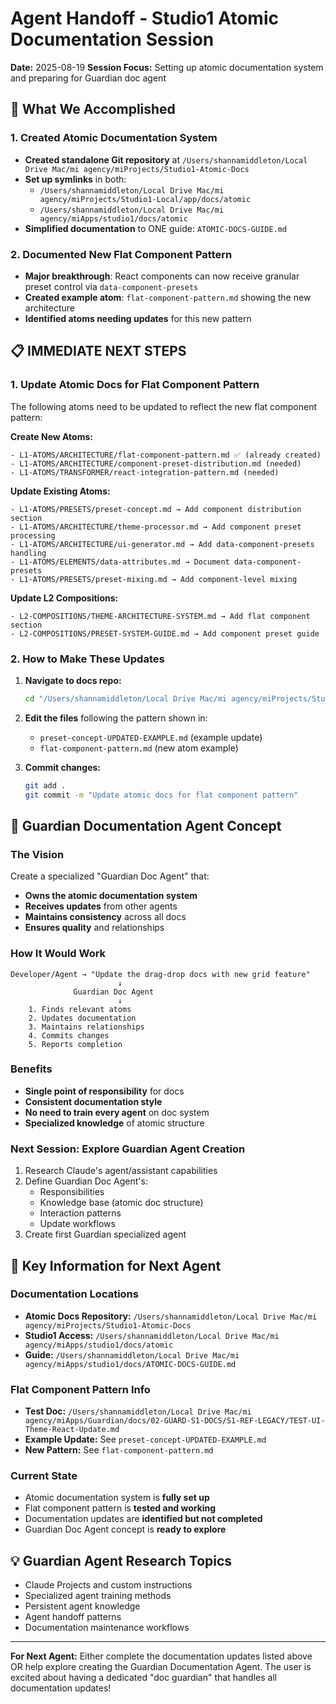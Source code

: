 # Agent Handoff - Studio1 Atomic Documentation Session

**Date:** 2025-08-19
**Session Focus:** Setting up atomic documentation system and preparing for Guardian doc agent

## 🎯 What We Accomplished

### 1. Created Atomic Documentation System
- **Created standalone Git repository** at `/Users/shannamiddleton/Local Drive Mac/mi agency/miProjects/Studio1-Atomic-Docs`
- **Set up symlinks** in both:
  - `/Users/shannamiddleton/Local Drive Mac/mi agency/miProjects/Studio1-Local/app/docs/atomic`
  - `/Users/shannamiddleton/Local Drive Mac/mi agency/miApps/studio1/docs/atomic`
- **Simplified documentation** to ONE guide: `ATOMIC-DOCS-GUIDE.md`

### 2. Documented New Flat Component Pattern
- **Major breakthrough**: React components can now receive granular preset control via `data-component-presets`
- **Created example atom**: `flat-component-pattern.md` showing the new architecture
- **Identified atoms needing updates** for this new pattern

## 📋 IMMEDIATE NEXT STEPS

### 1. Update Atomic Docs for Flat Component Pattern

The following atoms need to be updated to reflect the new flat component pattern:

**Create New Atoms:**
```
- L1-ATOMS/ARCHITECTURE/flat-component-pattern.md ✅ (already created)
- L1-ATOMS/ARCHITECTURE/component-preset-distribution.md (needed)
- L1-ATOMS/TRANSFORMER/react-integration-pattern.md (needed)
```

**Update Existing Atoms:**
```
- L1-ATOMS/PRESETS/preset-concept.md → Add component distribution section
- L1-ATOMS/ARCHITECTURE/theme-processor.md → Add component preset processing
- L1-ATOMS/ARCHITECTURE/ui-generator.md → Add data-component-presets handling
- L1-ATOMS/ELEMENTS/data-attributes.md → Document data-component-presets
- L1-ATOMS/PRESETS/preset-mixing.md → Add component-level mixing
```

**Update L2 Compositions:**
```
- L2-COMPOSITIONS/THEME-ARCHITECTURE-SYSTEM.md → Add flat component section
- L2-COMPOSITIONS/PRESET-SYSTEM-GUIDE.md → Add component preset guide
```

### 2. How to Make These Updates

1. **Navigate to docs repo:**
   ```bash
   cd "/Users/shannamiddleton/Local Drive Mac/mi agency/miProjects/Studio1-Atomic-Docs"
   ```

2. **Edit the files** following the pattern shown in:
   - `preset-concept-UPDATED-EXAMPLE.md` (example update)
   - `flat-component-pattern.md` (new atom example)

3. **Commit changes:**
   ```bash
   git add .
   git commit -m "Update atomic docs for flat component pattern"
   ```

## 🤖 Guardian Documentation Agent Concept

### The Vision
Create a specialized "Guardian Doc Agent" that:
- **Owns the atomic documentation system**
- **Receives updates** from other agents
- **Maintains consistency** across all docs
- **Ensures quality** and relationships

### How It Would Work
```
Developer/Agent → "Update the drag-drop docs with new grid feature"
                        ↓
              Guardian Doc Agent
                        ↓
    1. Finds relevant atoms
    2. Updates documentation
    3. Maintains relationships
    4. Commits changes
    5. Reports completion
```

### Benefits
- **Single point of responsibility** for docs
- **Consistent documentation style**
- **No need to train every agent** on doc system
- **Specialized knowledge** of atomic structure

### Next Session: Explore Guardian Agent Creation
1. Research Claude's agent/assistant capabilities
2. Define Guardian Doc Agent's:
   - Responsibilities
   - Knowledge base (atomic doc structure)
   - Interaction patterns
   - Update workflows
3. Create first Guardian specialized agent

## 📍 Key Information for Next Agent

### Documentation Locations
- **Atomic Docs Repository:** `/Users/shannamiddleton/Local Drive Mac/mi agency/miProjects/Studio1-Atomic-Docs`
- **Studio1 Access:** `/Users/shannamiddleton/Local Drive Mac/mi agency/miApps/studio1/docs/atomic`
- **Guide:** `/Users/shannamiddleton/Local Drive Mac/mi agency/miApps/studio1/docs/ATOMIC-DOCS-GUIDE.md`

### Flat Component Pattern Info
- **Test Doc:** `/Users/shannamiddleton/Local Drive Mac/mi agency/miApps/Guardian/docs/02-GUARD-S1-DOCS/S1-REF-LEGACY/TEST-UI-Theme-React-Update.md`
- **Example Update:** See `preset-concept-UPDATED-EXAMPLE.md`
- **New Pattern:** See `flat-component-pattern.md`

### Current State
- Atomic documentation system is **fully set up**
- Flat component pattern is **tested and working**
- Documentation updates are **identified but not completed**
- Guardian Doc Agent concept is **ready to explore**

## 💡 Guardian Agent Research Topics
- Claude Projects and custom instructions
- Specialized agent training methods
- Persistent agent knowledge
- Agent handoff patterns
- Documentation maintenance workflows

---

**For Next Agent:** Either complete the documentation updates listed above OR help explore creating the Guardian Documentation Agent. The user is excited about having a dedicated "doc guardian" that handles all documentation updates!
